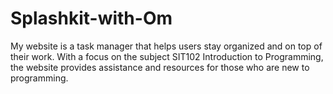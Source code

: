# Splashkit-with-Om
My website is a task manager that helps users stay organized and on top of their work. With a focus on the subject SIT102 Introduction to Programming, the website provides assistance and resources for those who are new to programming.
